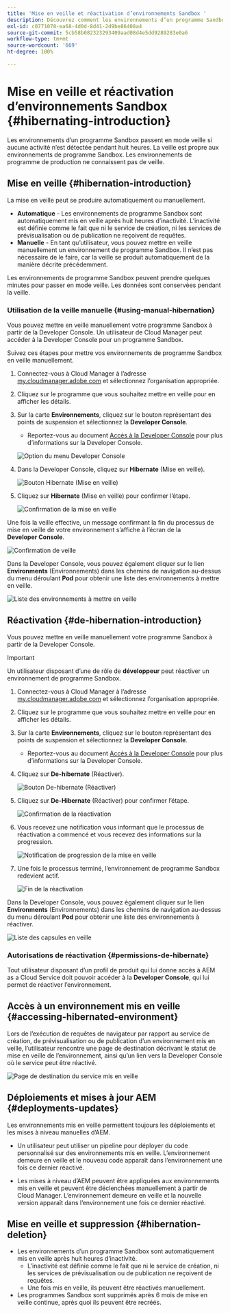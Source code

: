 ```yaml
---
title: 'Mise en veille et réactivation d’environnements Sandbox '
description: Découvrez comment les environnements d’un programme Sandbox passent automatiquement en mode veille et comment les réactiver.
exl-id: c0771078-ea68-4d0d-8d41-2d9be86408a4
source-git-commit: 5cb58b082323293409aad08d4e5dd9289283e0a6
workflow-type: tm+mt
source-wordcount: '669'
ht-degree: 100%

---
```



# Mise en veille et réactivation d’environnements Sandbox {#hibernating-introduction}

Les environnements d’un programme Sandbox passent en mode veille si aucune activité n’est détectée pendant huit heures. La veille est propre aux environnements de programme Sandbox. Les environnements de programme de production ne connaissent pas de veille.

## Mise en veille {#hibernation-introduction}

La mise en veille peut se produire automatiquement ou manuellement.

* **Automatique** - Les environnements de programme Sandbox sont automatiquement mis en veille après huit heures d’inactivité. L’inactivité est définie comme le fait que ni le service de création, ni les services de prévisualisation ou de publication ne reçoivent de requêtes.
* **Manuelle** - En tant qu’utilisateur, vous pouvez mettre en veille manuellement un environnement de programme Sandbox. Il n’est pas nécessaire de le faire, car la veille se produit automatiquement de la manière décrite précédemment.

Les environnements de programme Sandbox peuvent prendre quelques minutes pour passer en mode veille. Les données sont conservées pendant la veille.

### Utilisation de la veille manuelle {#using-manual-hibernation}

Vous pouvez mettre en veille manuellement votre programme Sandbox à partir de la Developer Console. Un utilisateur de Cloud Manager peut accéder à la Developer Console pour un programme Sandbox.

Suivez ces étapes pour mettre vos environnements de programme Sandbox en veille manuellement.

1. Connectez-vous à Cloud Manager à l’adresse [my.cloudmanager.adobe.com](https://my.cloudmanager.adobe.com/) et sélectionnez l’organisation appropriée.

1. Cliquez sur le programme que vous souhaitez mettre en veille pour en afficher les détails.

1. Sur la carte **Environnements**, cliquez sur le bouton représentant des points de suspension et sélectionnez la **Developer Console**.

   * Reportez-vous au document [Accès à la Developer Console](/help/implementing/cloud-manager/manage-environments.md#accessing-developer-console) pour plus d’informations sur la Developer Console.

   ![Option du menu Developer Console](assets/developer-console-menu-option.png)

1. Dans la Developer Console, cliquez sur **Hibernate** (Mise en veille).

   ![Bouton Hibernate](assets/hibernate-1.png) (Mise en veille)

1. Cliquez sur **Hibernate** (Mise en veille) pour confirmer l’étape.

   ![Confirmation de la mise en veille](assets/hibernate-2.png)

Une fois la veille effective, un message confirmant la fin du processus de mise en veille de votre environnement s’affiche à l’écran de la **Developer Console**.

![Confirmation de veille](assets/hibernate-4.png)

Dans la Developer Console, vous pouvez également cliquer sur le lien **Environments** (Environnements) dans les chemins de navigation au-dessus du menu déroulant **Pod** pour obtenir une liste des environnements à mettre en veille.

![Liste des environnements à mettre en veille](assets/hibernate-1b.png)

## Réactivation {#de-hibernation-introduction}

Vous pouvez mettre en veille manuellement votre programme Sandbox à partir de la Developer Console.

>[!IMPORTANT]
>
>Un utilisateur disposant d’une de rôle de **développeur** peut réactiver un environnement de programme Sandbox.

1. Connectez-vous à Cloud Manager à l’adresse [my.cloudmanager.adobe.com](https://my.cloudmanager.adobe.com/) et sélectionnez l’organisation appropriée.

1. Cliquez sur le programme que vous souhaitez mettre en veille pour en afficher les détails.

1. Sur la carte **Environnements**, cliquez sur le bouton représentant des points de suspension et sélectionnez la **Developer Console**.

   * Reportez-vous au document [Accès à la Developer Console](/help/implementing/cloud-manager/manage-environments.md#accessing-developer-console) pour plus d’informations sur la Developer Console.

1. Cliquez sur **De-hibernate** (Réactiver).

   ![Bouton De-hibernate](assets/de-hibernation-img1.png) (Réactiver)

1. Cliquez sur **De-Hibernate** (Réactiver) pour confirmer l’étape.

   ![Confirmation de la réactivation](assets/de-hibernation-img2.png)

1. Vous recevez une notification vous informant que le processus de réactivation a commencé et vous recevez des informations sur la progression.

   ![Notification de progression de la mise en veille](assets/de-hibernation-img3.png)

1. Une fois le processus terminé, l’environnement de programme Sandbox redevient actif.

   ![Fin de la réactivation](assets/de-hibernation-img4.png)


Dans la Developer Console, vous pouvez également cliquer sur le lien **Environments** (Environnements) dans les chemins de navigation au-dessus du menu déroulant **Pod** pour obtenir une liste des environnements à réactiver.

![Liste des capsules en veille](assets/de-hibernate-1b.png)

### Autorisations de réactivation {#permissions-de-hibernate}

Tout utilisateur disposant d’un profil de produit qui lui donne accès à AEM as a Cloud Service doit pouvoir accéder à la **Developer Console**, qui lui permet de réactiver l’environnement.

## Accès à un environnement mis en veille {#accessing-hibernated-environment}

Lors de l’exécution de requêtes de navigateur par rapport au service de création, de prévisualisation ou de publication d’un environnement mis en veille, l’utilisateur rencontre une page de destination décrivant le statut de mise en veille de l’environnement, ainsi qu’un lien vers la Developer Console où le service peut être réactivé.

![Page de destination du service mis en veille](assets/de-hibernation-img5.png)

## Déploiements et mises à jour AEM {#deployments-updates}

Les environnements mis en veille permettent toujours les déploiements et les mises à niveau manuelles d’AEM.

* Un utilisateur peut utiliser un pipeline pour déployer du code personnalisé sur des environnements mis en veille. L’environnement demeure en veille et le nouveau code apparaît dans l’environnement une fois ce dernier réactivé.

* Les mises à niveau d’AEM peuvent être appliquées aux environnements mis en veille et peuvent être déclenchées manuellement à partir de Cloud Manager. L’environnement demeure en veille et la nouvelle version apparaît dans l’environnement une fois ce dernier réactivé.

## Mise en veille et suppression {#hibernation-deletion}

* Les environnements d’un programme Sandbox sont automatiquement mis en veille après huit heures d’inactivité.
   * L’inactivité est définie comme le fait que ni le service de création, ni les services de prévisualisation ou de publication ne reçoivent de requêtes.
   * Une fois mis en veille, ils peuvent être réactivés manuellement.
* Les programmes Sandbox sont supprimés après 6 mois de mise en veille continue, après quoi ils peuvent être recréés.
